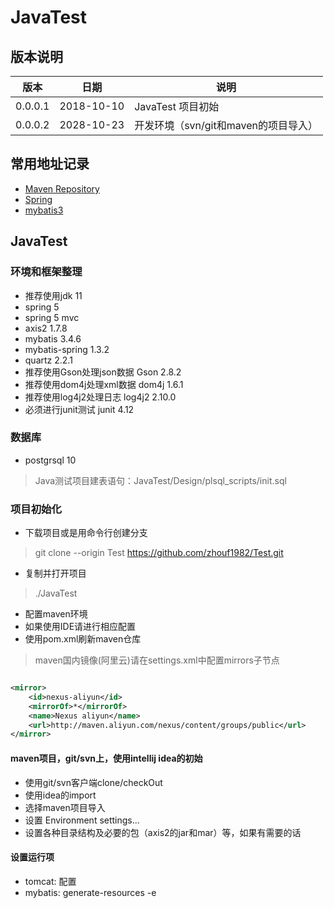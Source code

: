 # JavaTest 

## 版本说明

| 版本 | 日期 | 说明 |
| --- | --- | ---|
| 0.0.0.1 | 2018-10-10 | JavaTest 项目初始 | 
| 0.0.0.2 | 2028-10-23 | 开发环境（svn/git和maven的项目导入） |

## 常用地址记录

- [Maven Repository](https://mvnrepository.com)
- [Spring](http://spring.io)
- [mybatis3](http://www.mybatis.org/mybatis-3/)

## JavaTest

### 环境和框架整理

- 推荐使用jdk 11
- spring 5
- spring 5 mvc
- axis2 1.7.8
- mybatis 3.4.6
- mybatis-spring 1.3.2
- quartz 2.2.1
- 推荐使用Gson处理json数据 Gson 2.8.2
- 推荐使用dom4j处理xml数据 dom4j 1.6.1
- 推荐使用log4j2处理日志 log4j2 2.10.0
- 必须进行junit测试 junit 4.12

### 数据库

- postgrsql 10

> Java测试项目建表语句：JavaTest/Design/plsql_scripts/init.sql

### 项目初始化

- 下载项目或是用命令行创建分支
> git clone --origin Test https://github.com/zhouf1982/Test.git
- 复制并打开项目
> ./JavaTest
- 配置maven环境
- 如果使用IDE请进行相应配置
- 使用pom.xml刷新maven仓库
> maven国内镜像(阿里云)请在settings.xml中配置mirrors子节点
``` xml

<mirror>
    <id>nexus-aliyun</id>
    <mirrorOf>*</mirrorOf>
    <name>Nexus aliyun</name>
    <url>http://maven.aliyun.com/nexus/content/groups/public</url>
</mirror>

```

#### maven项目，git/svn上，使用intellij idea的初始

- 使用git/svn客户端clone/checkOut
- 使用idea的import
- 选择maven项目导入
- 设置 Environment settings...
- 设置各种目录结构及必要的包（axis2的jar和mar）等，如果有需要的话

#### 设置运行项

- tomcat: 配置
- mybatis: generate-resources -e

